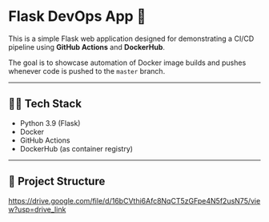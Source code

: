 # Flask DevOps App 🚀

This is a simple Flask web application designed for demonstrating a CI/CD pipeline using **GitHub Actions** and **DockerHub**.

The goal is to showcase automation of Docker image builds and pushes whenever code is pushed to the `master` branch.

---

## 🧑‍💻 Tech Stack

- Python 3.9 (Flask)
- Docker
- GitHub Actions
- DockerHub (as container registry)

---

## 📁 Project Structure

https://drive.google.com/file/d/16bCVthi6Afc8NqCT5zGFpe4N5f2usN75/view?usp=drive_link
